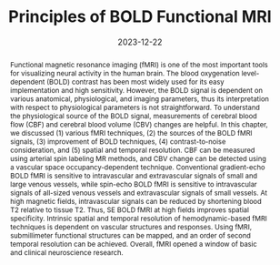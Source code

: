 ---
title: "Principles of BOLD Functional MRI"

date: 2023-12-22
authors_string: Seong-Gi Kim, Peter Bandettini
authors:
   - Seong-Gi Kim
   - Peter Bandettini
author_ids:
   - peter_bandettini
journal: ''
volume: 
issue: 
pages: 461-472
book_title: 'Functional Neuroradiology'
publisher: 'Springer International Publishing'
isbn: 9783031109089
abstract: 'Functional magnetic resonance imaging (fMRI) is one of the most important tools for visualizing neural activity in the human brain. The blood oxygenation level-dependent (BOLD) contrast has been most widely used for its easy implementation and high sensitivity. However, the BOLD signal is dependent on various anatomical, physiological, and imaging parameters, thus its interpretation with respect to physiological parameters is not straightforward. To understand the physiological source of the BOLD signal, measurements of cerebral blood flow (CBF) and cerebral blood volume (CBV) changes are helpful. In this chapter, we discussed (1) various fMRI techniques, (2) the sources of the BOLD fMRI signals, (3) improvement of BOLD techniques, (4) contrast-to-noise consideration, and (5) spatial and temporal resolution. CBF can be measured using arterial spin labeling MR methods, and CBV change can be detected using a vascular space occupancy-dependent technique. Conventional gradient-echo BOLD fMRI is sensitive to intravascular and extravascular signals of small and large venous vessels, while spin-echo BOLD fMRI is sensitive to intravascular signals of all-sized venous vessels and extravascular signals of small vessels. At high magnetic fields, intravascular signals can be reduced by shortening blood T2 relative to tissue T2. Thus, SE BOLD fMRI at high fields improves spatial specificity. Intrinsic spatial and temporal resolution of hemodynamic-based fMRI techniques is dependent on vascular structures and responses. Using fMRI, submillimeter functional structures can be mapped, and an order of second temporal resolution can be achieved. Overall, fMRI opened a window of basic and clinical neuroscience research.'
project_id: education
paper_url: 
doi: 10.1007/978-3-031-10909-6_19
data_loc: ''
code_loc: ''
file: '/assets/publications/'
file_name: ''
type: book_chapter
layout: publication 
---